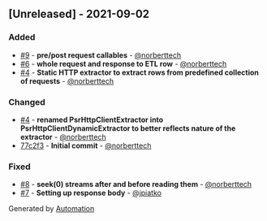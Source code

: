 ## [Unreleased] - 2021-09-02

### Added
- [#9](https://github.com/flow-php/etl-adapter-http/pull/9) - **pre/post request callables** - [@norberttech](https://github.com/norberttech)
- [#6](https://github.com/flow-php/etl-adapter-http/pull/6) - **whole request and response to ETL row** - [@norberttech](https://github.com/norberttech)
- [#4](https://github.com/flow-php/etl-adapter-http/pull/4) - **Static HTTP extractor to extract rows from predefined collection of requests** - [@norberttech](https://github.com/norberttech)

### Changed
- [#4](https://github.com/flow-php/etl-adapter-http/pull/4) - **renamed PsrHttpClientExtractor into PsrHttpClientDynamicExtractor to better reflects nature of the extractor** - [@norberttech](https://github.com/norberttech)
- [77c2f3](https://github.com/flow-php/etl-adapter-http/commit/77c2f356ce969ff3e6040c8cd8aed7e155b6ecf3) - **Initial commit** - [@norberttech](https://github.com/norberttech)

### Fixed
- [#8](https://github.com/flow-php/etl-adapter-http/pull/8) - **seek(0) streams after and before reading them** - [@norberttech](https://github.com/norberttech)
- [#7](https://github.com/flow-php/etl-adapter-http/pull/7) - **Setting up response body** - [@jpiatko](https://github.com/jpiatko)

Generated by [Automation](https://github.com/aeon-php/automation)